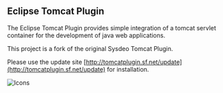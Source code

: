 Eclipse Tomcat Plugin
-

The Eclipse Tomcat Plugin provides simple integration of a tomcat servlet container for the development of java web applications.

This project is a fork of the original Sysdeo Tomcat Plugin.

Please use the update site [http://tomcatplugin.sf.net/update](http://tomcatplugin.sf.net/update) for installation.


![Icons](http://a.fsdn.com/con/app/proj/tomcatplugin/screenshots/net-sf-eclipse-tomcat-buttons.png)